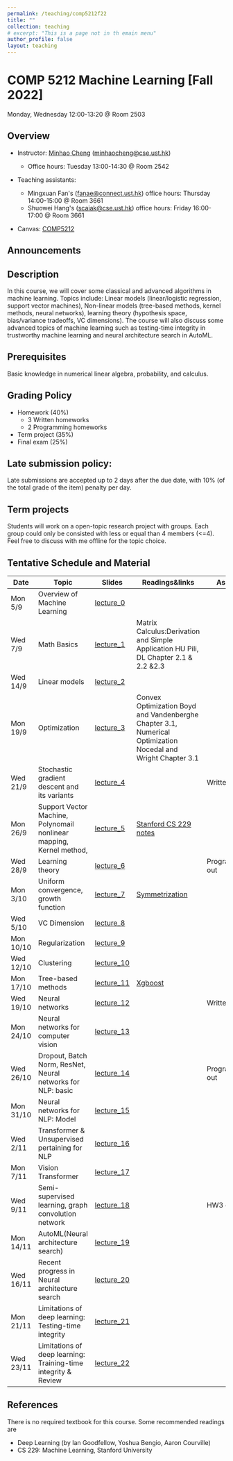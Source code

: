 ```yaml
---
permalink: /teaching/comp5212f22
title: ""
collection: teaching
# excerpt: "This is a page not in th emain menu"
author_profile: false
layout: teaching
---
```


# COMP 5212 Machine Learning [Fall 2022]
Monday, Wednesday 12:00-13:20 @ Room 2503
## Overview
- Instructor: [Minhao Cheng](https://cse.hkust.edu.hk/~minhaocheng) (minhaocheng@cse.ust.hk)
    - Office hours: Tuesday 13:00-14:30 @ Room 2542

- Teaching assistants: 
    - Mingxuan Fan's (fanae@connect.ust.hk) office hours: Thursday 14:00-15:00 @ Room 3661
    - Shuowei Hang's (scaiak@cse.ust.hk) office hours: Friday 16:00-17:00 @ Room 3661
- Canvas: [COMP5212](https://canvas.ust.hk/courses/45487)

## Announcements

## Description
In this course, we will cover some classical and advanced algorithms in machine learning. Topics include: Linear models (linear/logistic regression, support vector machines), Non-linear models (tree-based methods, kernel methods, neural networks), learning theory (hypothesis space, bias/variance tradeoffs, VC dimensions). The course will also discuss some advanced topics of machine learning such as testing-time integrity in trustworthy machine learning and neural architecture search in AutoML.
## Prerequisites
Basic knowledge in numerical linear algebra, probability, and calculus. 
## Grading Policy
- Homework (40%)
    - 3 Written homeworks
    - 2 Programming homeworks 
- Term project (35%)
- Final exam (25%)

## Late submission policy:
Late submissions are accepted up to 2 days after the due date, with 10% (of the total grade of the item) penalty per day.

## Term projects
Students will work on a open-topic research project with groups. Each group could only be consisted with less or equal than 4 members (<=4). Feel free to discuss with me offline for the topic choice.

## Tentative Schedule and Material


|  Date   | Topic                        | Slides | Readings&links | Assignments |
|  ----   | ----                         | ----   | ----           | ----        |
| Mon 5/9 | Overview of Machine Learning | [lecture_0](https://cse.hkust.edu.hk/~minhaocheng/files/COMP5212/Lecture_0.pdf)       |                |             |
| Wed 7/9     | Math Basics                  | [lecture_1](https://cse.hkust.edu.hk/~minhaocheng/files/COMP5212/Lecture_1.pdf)       | Matrix Calculus:Derivation and Simple Application HU Pili,   DL Chapter 2.1 & 2.2 &2.3                |             |
| Wed 14/9| Linear models |  [lecture_2](https://cse.hkust.edu.hk/~minhaocheng/files/COMP5212/Lecture_2.pdf)     |                |             |
| Mon 19/9 | Optimization |     [lecture_3](https://cse.hkust.edu.hk/~minhaocheng/files/COMP5212/Lecture_3.pdf)              |  Convex Optimization Boyd and Vandenberghe Chapter 3.1, Numerical Optimization Nocedal and Wright Chapter 3.1        |     |
| Wed 21/9 | Stochastic gradient descent and its variants  | [lecture_4](https://cse.hkust.edu.hk/~minhaocheng/files/COMP5212/Lecture_4.pdf)                 |        |  Written_HW1 out   |
| Mon 26/9 | Support Vector Machine, Polynomail nonlinear mapping, Kernel method,  |    [lecture_5](https://cse.hkust.edu.hk/~minhaocheng/files/COMP5212/Lecture_5.pdf) |   [Stanford CS 229 notes](https://see.stanford.edu/materials/aimlcs229/cs229-notes3.pdf)             |             |
| Wed 28/9 | Learning theory  |  [lecture_6](https://cse.hkust.edu.hk/~minhaocheng/files/COMP5212/Lecture_6.pdf)   |                |    Programming_HW1 out        |  
| Mon 3/10 | Uniform convergence, growth function |  [lecture_7](https://cse.hkust.edu.hk/~minhaocheng/files/COMP5212/Lecture_7.pdf)      |     [Symmetrization](https://mlweb.loria.fr/book/en/symmetrization.html)       |             |    
| Wed 5/10 | VC Dimension|  [lecture_8](https://cse.hkust.edu.hk/~minhaocheng/files/COMP5212/Lecture_8.pdf)        |                |             |
| Mon 10/10 | Regularization|  [lecture_9](https://cse.hkust.edu.hk/~minhaocheng/files/COMP5212/Lecture_9.pdf)      |                |             |
| Wed 12/10 | Clustering | [lecture_10](https://cse.hkust.edu.hk/~minhaocheng/files/COMP5212/Lecture_10.pdf)       |                |             |
| Mon 17/10 | Tree-based methods |  [lecture_11](https://cse.hkust.edu.hk/~minhaocheng/files/COMP5212/Lecture_11.pdf)      | [Xgboost](https://xgboost.readthedocs.io/en/stable/tutorials/model.html)               |             |
| Wed 19/10 | Neural networks | [lecture_12](https://cse.hkust.edu.hk/~minhaocheng/files/COMP5212/Lecture_12.pdf)        |                |   Written_HW2 out           |
| Mon 24/10 | Neural networks for computer vision | [lecture_13](https://cse.hkust.edu.hk/~minhaocheng/files/COMP5212/Lecture_13.pdf)       |                |             |
| Wed 26/10 | Dropout, Batch Norm, ResNet, Neural networks for NLP: basic|  [lecture_14](https://cse.hkust.edu.hk/~minhaocheng/files/COMP5212/Lecture_14.pdf)      |               | Programming_HW2 out            |
| Mon 31/10 | Neural networks for NLP: Model|  [lecture_15](https://cse.hkust.edu.hk/~minhaocheng/files/COMP5212/Lecture_15.pdf)      | 
| Wed 2/11 | Transformer & Unsupervised pertaining for NLP|  [lecture_16](https://cse.hkust.edu.hk/~minhaocheng/files/COMP5212/Lecture_16.pdf)      |               |          |
| Mon 7/11| Vision Transformer |  [lecture_17](https://cse.hkust.edu.hk/~minhaocheng/files/COMP5212/Lecture_17.pdf)       |  
| Wed 9/11| Semi-supervised learning, graph convolution network |  [lecture_18](https://cse.hkust.edu.hk/~minhaocheng/files/COMP5212/Lecture_18.pdf)       |                | HW3 out             |
| Mon 14/11 | AutoML(Neural architecture search) |  [lecture_19](https://cse.hkust.edu.hk/~minhaocheng/files/COMP5212/Lecture_19.pdf)      |                |             |
| Wed 16/11 | Recent progress in Neural architecture search | [lecture_20](https://cse.hkust.edu.hk/~minhaocheng/files/COMP5212/Lecture_20.pdf)       |                |             |
| Mon 21/11 |Limitations of deep learning: Testing-time integrity  | [lecture_21](https://cse.hkust.edu.hk/~minhaocheng/files/COMP5212/Lecture_21.pdf)       |                |             |
| Wed 23/11| Limitations of deep learning: Training-time integrity & Review | [lecture_22](https://cse.hkust.edu.hk/~minhaocheng/files/COMP5212/Lecture_22.pdf)         |                |             |

## References
There is no required textbook for this course. Some recommended readings are
- Deep Learning (by Ian Goodfellow, Yoshua Bengio, Aaron Courville)
- CS 229: Machine Learning, Stanford University


